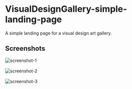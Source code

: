 # VisualDesignGallery-simple-landing-page
 A simple landing page for a visual design art gallery.

## Screenshots
![screenshot-1](https://user-images.githubusercontent.com/71013521/144762100-93b5c8d8-f411-469f-a765-052260d7cd6f.jpg)
<br><br>
![screenshot-2](https://user-images.githubusercontent.com/71013521/144762101-02da6a13-5355-4675-93dd-c5e7c96d5283.jpg)
<br><br>
![screenshot-3](https://user-images.githubusercontent.com/71013521/144762102-db35c9ad-336c-467f-91a8-dff1d60bed98.jpg)
